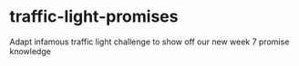 # traffic-light-promises
Adapt infamous traffic light challenge to show off our new week 7 promise knowledge
